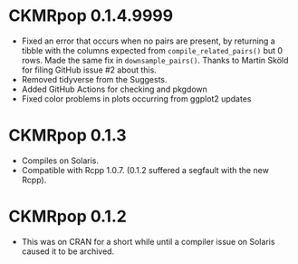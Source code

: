 # CKMRpop 0.1.4.9999

* Fixed an error that occurs when no pairs are present, by returning a tibble
with the columns expected from `compile_related_pairs()` but 0 rows. Made the
same fix in `downsample_pairs()`.  Thanks to Martin Sköld for filing GitHub issue #2
about this.
* Removed tidyverse from the Suggests.
* Added GitHub Actions for checking and pkgdown
* Fixed color problems in plots occurring from ggplot2 updates


# CKMRpop 0.1.3

* Compiles on Solaris.
* Compatible with Rcpp 1.0.7.  (0.1.2 suffered a segfault with the new Rcpp).

# CKMRpop 0.1.2

* This was on CRAN for a short while until a compiler issue on Solaris caused
it to be archived.
